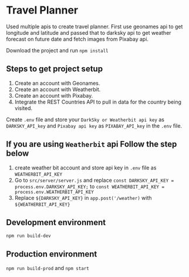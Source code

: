 # Travel Planner

Used multiple apis to create travel planner. First use geonames api to get longitude and latitude and passed that to darksky api to get weather forecast on future date and fetch images from Pixabay api.

Download the project and run 
`npm install`

## Steps to get project setup

1. Create an account with Geonames.
2. Create an account with Weatherbit.
3. Create an account with Pixabay.
4. Integrate the REST Countries API to pull in data for the country being visited.

Create `.env` file and store your `DarkSky or Weatherbit api key` as `DARKSKY_API_key` and `Pixabay api key` as `PIXABAY_API_key` in the `.env` file. 

## If you are using `Weatherbit` api Follow the step below
1. create weather bit account and store api key in `.env` file as `WEATHERBIT_API_KEY`  
2. Go to `src/server/server.js` and replace `const DARKSKY_API_KEY = process.env.DARKSKY_API_KEY;` to `const WEATHERBIT_API_KEY = process.env.WEATHERBIT_API_KEY`
3. Replace `${DARKSKY_API_KEY}` in `app.post('/weather)` with `${WEATHERBIT_API_KEY}`


## Development environment
`npm run build-dev`

## Production environment
`npm run build-prod` and `npm start`



